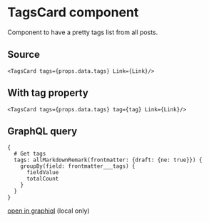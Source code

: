 # TagsCard component

Component to have a pretty tags list from all posts.

## Source

    <TagsCard tags={props.data.tags} Link={Link}/>

## With tag property

    <TagsCard tags={props.data.tags} tag={tag} Link={Link}/>

## GraphQL query

    {
      # Get tags
      tags: allMarkdownRemark(frontmatter: {draft: {ne: true}}) {
        groupBy(field: frontmatter___tags) {
          fieldValue
          totalCount
        }
      }
    }

[open in graphiql](http://localhost:8000/graphql?query=%7B%0A%20%20%23%20Get%20tags%0A%20%20tags%3A%20allMarkdownRemark(frontmatter%3A%20%7Bdraft%3A%20%7Bne%3A%20true%7D%7D)%20%7B%0A%20%20%20%20groupBy(field%3A%20frontmatter___tags)%20%7B%0A%20%20%20%20%20%20fieldValue%0A%20%20%20%20%20%20totalCount%0A%20%20%20%20%7D%0A%20%20%7D%0A%7D) (local only)
